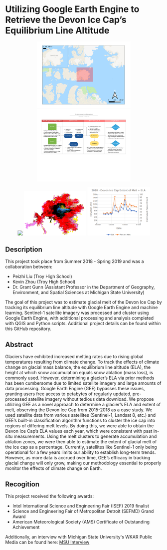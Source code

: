 # Utilizing Google Earth Engine to Retrieve the Devon Ice Cap’s Equilibrium Line Altitude​

<p align="center"> <img src="readme_images/map.png" width="300"> <img src="readme_images/flowchart.jpg" width="300"> </p>

<p align="center"><img src="readme_images/ela_image.png" width="200"> <img src="readme_images/kmeans_image.png" width="200"> <img src="readme_images/ELA_GRAPH.png" width="200"></p>

## Description
This project took place from Summer 2018 - Spring 2019 and was a collaboration between:
* Peizhi Liu (Troy High School)
* Kevin Zhou (Troy High School)
* Dr. Grant Gunn (Assistant Professor in the Department of Geography, Environment, and Spatial Sciences at Michigan State University)  

The goal of this project was to estimate glacial melt of the Devon Ice Cap by tracking its equilibrium line altitude with Google Earth Engine and machine learning.  Sentinel-1 satellite imagery was processed and cluster using Google Earth Engine, with additional processing and analysis completed with QGIS and Python scripts.
Additional project details can be found within this GitHub repository.

## Abstract
Glaciers have exhibited increased melting rates due to rising global temperatures resulting from climate change. To track the effects of climate change on glacial mass balance, the equilibrium line altitude (ELA), the height at which snow accumulation equals snow ablation (mass loss), is commonly used. However, determining a glacier’s ELA via prior methods has been cumbersome due to limited satellite imagery and large amounts of data processing. Google Earth Engine (GEE) bypasses these issues, granting users free access to petabytes of regularly updated, pre-processed satellite imagery without tedious data download. We propose utilizing GEE as a novel approach to determine a glacier’s ELA and extent of melt, observing the Devon Ice Cap from 2015-2018 as a case study. We used satellite data from various satellites (Sentinel-1, Landsat 8, etc.) and GEE’s built-in classification algorithm functions to cluster the ice cap into regions of differing melt levels. By doing this, we were able to obtain the Devon Ice Cap’s ELA values each year, which were consistent with past in-situ measurements. Using the melt clusters to generate accumulation and ablation zones, we were then able to estimate the extent of glacial melt of the ice cap as a percentage. Currently, satellites like Sentinel-1 only being operational for a few years limits our ability to establish long-term trends. However, as more data is accrued over time, GEE’s efficacy in tracking glacial change will only grow, making our methodology essential to properly monitor the effects of climate change on Earth.

## Recogition
This project received the following awards: 
* Intel International Science and Engineering Fair (ISEF) 2019 finalist
* Science and Engineering Fair of Metropolitan Detroit (SEFMD) Grand Award
* American Meteorological Society (AMS) Certificate of Outstanding Achievement

Additionally, an interview with Michigan State University's WKAR Public Media can be found here: <a href="https://www.wkar.org/post/msu-professor-and-troy-high-school-students-collaboration-leads-award-winning-climate-research#stream/0">MSU Interview<a>


